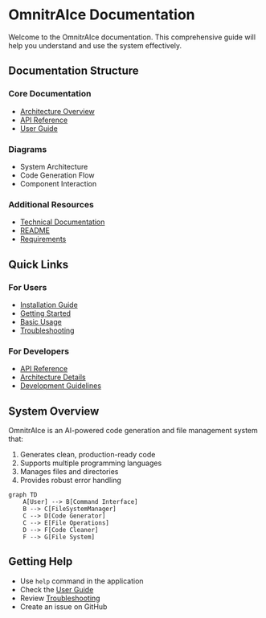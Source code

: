 # OmnitrAIce Documentation

Welcome to the OmnitrAIce documentation. This comprehensive guide will help you understand and use the system effectively.

## Documentation Structure

### Core Documentation
- [Architecture Overview](architecture.md)
- [API Reference](api.md)
- [User Guide](user_guide.md)

### Diagrams
- System Architecture
- Code Generation Flow
- Component Interaction

### Additional Resources
- [Technical Documentation](../TECHNICAL.md)
- [README](../README.md)
- [Requirements](../requirements.txt)

## Quick Links

### For Users
- [Installation Guide](user_guide.md#installation)
- [Getting Started](user_guide.md#getting-started)
- [Basic Usage](user_guide.md#basic-usage)
- [Troubleshooting](user_guide.md#troubleshooting)

### For Developers
- [API Reference](api.md)
- [Architecture Details](architecture.md)
- [Development Guidelines](../TECHNICAL.md#development-guidelines)

## System Overview

OmnitrAIce is an AI-powered code generation and file management system that:
1. Generates clean, production-ready code
2. Supports multiple programming languages
3. Manages files and directories
4. Provides robust error handling

```mermaid
graph TD
    A[User] --> B[Command Interface]
    B --> C[FileSystemManager]
    C --> D[Code Generator]
    C --> E[File Operations]
    D --> F[Code Cleaner]
    F --> G[File System]
```

## Getting Help

- Use `help` command in the application
- Check the [User Guide](user_guide.md)
- Review [Troubleshooting](user_guide.md#troubleshooting)
- Create an issue on GitHub